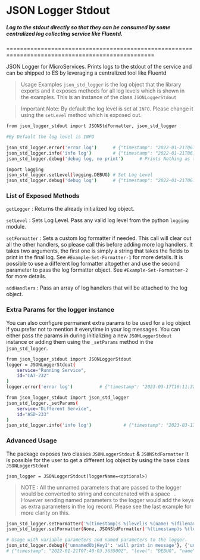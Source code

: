 # JSON Logger Stdout
##### Log to the stdout directly so that they can be consumed by some centralized log collecting service like Fluentd.
=================================================================================================

JSON Logger for MicroServices. Prints logs to the stdout of the service and can be shipped to ES by leveraging a centralized tool like Fluentd
> Usage Examples
`json_std_logger` is the log object that the library exports and it exposes methods for all log levels which is shown in the examples. This is an instance of the class `JSONLoggerStdout`

> Important Note: By default the log level is set at `INFO`. Please change it using the `setLevel` method which is exposed out.


```bash
from json_logger_stdout import JSONStdFormatter, json_std_logger

#By Default the log level is INFO

json_std_logger.error('error log')      # {"timestamp": "2022-01-21T06:36:32.668292Z", "level": "ERROR", "message": "error log"}
json_std_logger.info('info log')        # {"timestamp": "2022-01-21T06:36:32.668420Z", "level": "INFO", "message": "info log"}
json_std_logger.debug('debug log, no print')      # Prints Nothing as the current level by default is INFO

import logging
json_std_logger.setLevel(logging.DEBUG) # Set Log Level
json_std_logger.debug('debug log')      # {"timestamp": "2022-01-21T06:36:32.668476Z", "level": "DEBUG", "message": "debug log"}

```

### List of Exposed Methods
`getLogger` : Returns the already initialized log object.

`setLevel` : Sets Log Level. Pass any valid log level from the python `logging` module.

`setFormatter` : Sets a custom log formatter if needed. This call will clear out all the other handlers, so please call this before adding more log handlers. It takes two arguments, the first one is simply a string that takes the fields to print in the final log. See `#Example-Set-Formatter-1` for more details.
It is possible to use a different log formatter altogether and use the second parameter to pass the log formatter object. See `#Example-Set-Formatter-2` for more details.

`addHandlers` : Pass an array of log handlers that will be attached to the log object.

### Extra Params for the logger instance
You can also configure permanent extra params to be used for a log object if you prefer not to mention it everytime in your log messages. You can either pass the params in during initializing a new `JSONLoggerStdout` instance or adding them using the `_setParams` method in the `json_std_logger`.
```bash
from json_logger_stdout import JSONLoggerStdout
logger = JSONLoggerStdout(
    service="Running Service",
    id="CAT-232"
)
logger.error('error log')          # {"timestamp": "2023-03-17T16:11:32.858440Z", "level": "ERROR", "message": "error log", "service": "Running Service", "id": "CAT-232"}
```
```bash
from json_logger_stdout import json_std_logger
json_std_logger._setParams(
    service="Different Service",
    id="ASD-233"
)
json_std_logger.info('info log')            # {"timestamp": "2023-03-17T16:11:32.858540Z", "level": "INFO", "message": "info log", "service": "Different Service", "id": "ASD-233"}
```

### Advanced Usage
The package exposes two classes `JSONLoggerStdout` & `JSONStdFormatter`
It is possible for the user to get a different log object by using the base class `JSONLoggerStdout`
```
json_logger = JSONLoggerStdout(loggerName=<optional>)
```

> NOTE : All the unnamed parameters that are passed to the logger would be converted to string and concatenated with a space ` `.
However sending named parameters to the logger would add the keys as extra parameters in the log record. Please see the last example for more clarity on this.
```bash
json_std_logger.setFormatter('%(timestamp)s %(level)s %(name) %(filename)s %(lineno)s %(module)s %(message)s')     # Example-Set-Formatter-1
json_std_logger.setFormatter(None, JSONStdFormatter('%(timestamp)s %(level)s %(name) %(filename)s %(lineno)s %(message)s'))   # Example-Set-Formatter-2

# Usage with variable parameters and named parameters to the logger.
json_std_logger.debug({'unnamedObjKey1': 'will print in message'}, {'unnamedObjKey2': 'should be concatenated with the previous part'}, extra='Named Parameter, so will be addded as an extra parameter')
# {"timestamp": "2022-01-21T07:40:03.363500Z", "level": "DEBUG", "name": "root", "filename": "json_logger_stdout.py", "lineno": 67, "module": "json_logger_stdout", "message": "{'unnamedObjKey1': 'will print in message'}, {'unnamedObjKey2': 'should be concatenated with the previous part'}", "extra": "Named Parameter, so will be addded as an extra parameter"}
```
